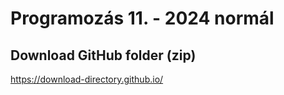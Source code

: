 # Programozás 11. - 2024 normál

## Download GitHub folder (zip)
https://download-directory.github.io/
